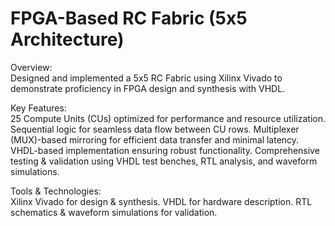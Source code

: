 # FPGA-Based RC Fabric (5x5 Architecture)
Overview:\
Designed and implemented a 5x5 RC Fabric using Xilinx Vivado to demonstrate proficiency in FPGA design and synthesis with VHDL.

Key Features:\
25 Compute Units (CUs) optimized for performance and resource utilization.
Sequential logic for seamless data flow between CU rows.
Multiplexer (MUX)-based mirroring for efficient data transfer and minimal latency.
VHDL-based implementation ensuring robust functionality.
Comprehensive testing & validation using VHDL test benches, RTL analysis, and waveform simulations.

Tools & Technologies:\
Xilinx Vivado for design & synthesis.
VHDL for hardware description.
RTL schematics & waveform simulations for validation.
